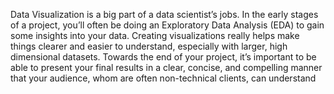 
Data Visualization is a big part of a data scientist’s jobs. In the early stages of a project, you’ll often be doing an Exploratory Data Analysis (EDA) to gain some insights into your data. Creating visualizations really helps make things clearer and easier to understand, especially with larger, high dimensional datasets. Towards the end of your project, it’s important to be able to present your final results in a clear, concise, and compelling manner that your audience, whom are often non-technical clients, can understand
